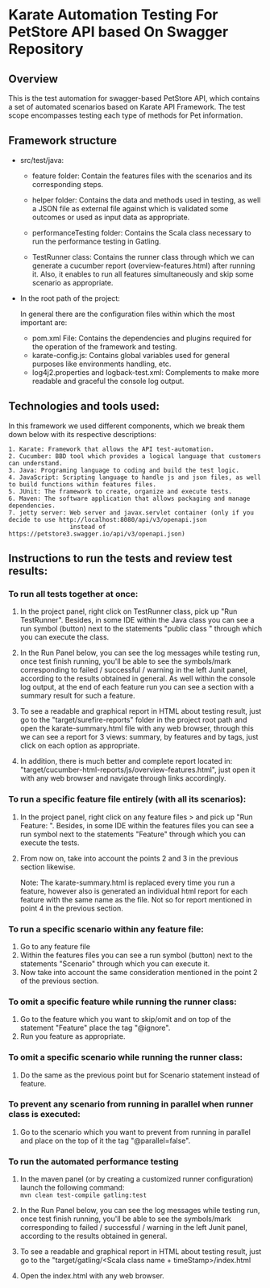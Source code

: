 # Karate Automation Testing For PetStore API based On Swagger Repository

## Overview
This is the test automation for swagger-based PetStore API, which contains a set of automated scenarios based on Karate API Framework. 
The test scope encompasses testing each type of methods for Pet information. 

## Framework structure
* src/test/java:
  
  - feature folder:
    Contain the features files with the scenarios and its corresponding steps.

  - helper folder:
    Contains the data and methods used in testing, as well a JSON file as external file against which is validated some outcomes or used as input data as appropriate. 

  - performanceTesting folder:
    Contains the Scala class necessary to run the performance testing in Gatling.
    
  - TestRunner class:
    Contains the runner class through which we can generate a cucumber report (overview-features.html) after running it.
    Also, it enables to run all features simultaneously and skip some scenario as appropriate. 

* In the root path of the project:
  
  In general there are the configuration files within which the most important are:

  - pom.xml File: Contains the dependencies and plugins required for the operation of the framework and testing.
  - karate-config.js: Contains global variables used for general purposes like environments handling, etc.
  - log4j2.properties and logback-test.xml: Complements to make more readable and graceful the console log output. 


## Technologies and tools used:
In this framework we used different components, which we break them down below with its respective descriptions:
```
1. Karate: Framework that allows the API test-automation.
2. Cucumber: BBD tool which provides a logical language that customers can understand.
3. Java: Programing language to coding and build the test logic.
4. JavaScript: Scripting language to handle js and json files, as well to build functions within features files.
5. JUnit: The framework to create, organize and execute tests.
6. Maven: The software application that allows packaging and manage dependencies.
7. jetty server: Web server and javax.servlet container (only if you decide to use http://localhost:8080/api/v3/openapi.json 
                 instead of https://petstore3.swagger.io/api/v3/openapi.json)
```

## Instructions to run the tests and review test results:

### To run all tests together at once:
1. In the project panel, right click on TestRunner class, pick up "Run TestRunner".
   Besides, in some IDE within the Java class you can see a run symbol (button) next to the statements "public class <className>" through which you can execute the class.

2. In the Run Panel below, you can see the log messages while testing run, once test finish running, you'll be able to see the symbols/mark corresponding to failed / successful / warning
   in the left Junit panel, according to the results obtained in general. 
   As well within the console log output, at the end of each feature run you can see a section with a summary result for such a feature.

3. To see a readable and graphical report in HTML about testing result, just go to the "target/surefire-reports" folder in the project root path and open the  karate-summary.html file with any web browser, through this we can see a report for 3 views: summary, by features and by tags, just click on each option as appropriate. 

4. In addition, there is much better and complete report located in: "target/cucumber-html-reports/js/overview-features.html", just open it with any web browser and navigate through links accordingly. 

### To run a specific feature file entirely (with all its scenarios):
1. In the project panel, right click on any feature files > and pick up "Run Feature: <file name>". 
   Besides, in some IDE within the features files you can see a run symbol next to the statements "Feature" through which you can execute the tests.
2. From now on, take into account the points 2 and 3 in the previous section likewise. 
    
    Note: The karate-summary.html is replaced every time you run a feature, however also is generated an individual html report for each feature with the same name as the file. Not so for report mentioned in point 4 in the previous section.  

### To run a specific scenario within any feature file:
1. Go to any feature file
2. Within the features files you can see a run symbol (button) next to the statements "Scenario" through which you can execute it.
3. Now take into account the same consideration mentioned in the point 2 of the previous section. 

### To omit a specific feature while running the runner class:
1. Go to the feature which you want to skip/omit and on top of the statement "Feature" place the tag "@ignore".
3. Run you feature as appropriate.

### To omit a specific scenario while running the runner class:
1. Do the same as the previous point but for Scenario statement instead of feature.

### To prevent any scenario  from running in parallel when runner class is executed:
1. Go to the scenario which you want to prevent from running in parallel and place on the top of it the tag "@parallel=false".

### To run the automated performance testing
1. In the maven panel (or by creating a customized runner configuration) launch the following command:  
    `mvn clean test-compile gatling:test`
    
2. In the Run Panel below, you can see the log messages while testing run, once test finish running, you'll be able to see the symbols/mark corresponding to failed / successful / warning
   in the left Junit panel, according to the results obtained in general. 
   
3. To see a readable and graphical report in HTML about testing result, just go to the "target/gatling/<Scala class name + timeStamp>/index.html

4. Open the index.html with any web browser. 
